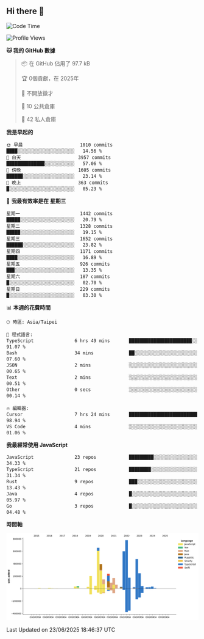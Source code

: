 ## Hi there 👋

<!--START_SECTION:waka-->
![Code Time](http://img.shields.io/badge/Code%20Time-352%20hrs%2014%20mins-blue)

![Profile Views](http://img.shields.io/badge/%E5%80%8B%E4%BA%BA%E9%A0%81%E9%9D%A2%E7%80%8F%E8%A6%BD%E6%AC%A1%E6%95%B8-0-blue)

**🐱 我的 GitHub 數據** 

> 📦 在 GitHub 佔用了 97.7 kB 
 > 
> 🏆  0個貢獻，在 2025年
 > 
> 🚫 不開放徵才
 > 
> 📜 10 公共倉庫 
 > 
> 🔑 42 私人倉庫 
 > 
**我是早起的** 

```text
🌞 早晨                     1010 commits        ████░░░░░░░░░░░░░░░░░░░░░   14.56 % 
🌆 白天                     3957 commits        ██████████████░░░░░░░░░░░   57.06 % 
🌃 傍晚                     1605 commits        ██████░░░░░░░░░░░░░░░░░░░   23.14 % 
🌙 晚上                     363 commits         █░░░░░░░░░░░░░░░░░░░░░░░░   05.23 % 
```
📅 **我最有效率是在 星期三** 

```text
星期一                      1442 commits        █████░░░░░░░░░░░░░░░░░░░░   20.79 % 
星期二                      1328 commits        █████░░░░░░░░░░░░░░░░░░░░   19.15 % 
星期三                      1652 commits        ██████░░░░░░░░░░░░░░░░░░░   23.82 % 
星期四                      1171 commits        ████░░░░░░░░░░░░░░░░░░░░░   16.89 % 
星期五                      926 commits         ███░░░░░░░░░░░░░░░░░░░░░░   13.35 % 
星期六                      187 commits         █░░░░░░░░░░░░░░░░░░░░░░░░   02.70 % 
星期日                      229 commits         █░░░░░░░░░░░░░░░░░░░░░░░░   03.30 % 
```


📊 **本週的花費時間** 

```text
🕑︎ 時區: Asia/Taipei

💬 程式語言: 
TypeScript               6 hrs 49 mins       ███████████████████████░░   91.07 % 
Bash                     34 mins             ██░░░░░░░░░░░░░░░░░░░░░░░   07.60 % 
JSON                     2 mins              ░░░░░░░░░░░░░░░░░░░░░░░░░   00.65 % 
Text                     2 mins              ░░░░░░░░░░░░░░░░░░░░░░░░░   00.51 % 
Other                    0 secs              ░░░░░░░░░░░░░░░░░░░░░░░░░   00.14 % 

🔥 編輯器: 
Cursor                   7 hrs 24 mins       █████████████████████████   98.94 % 
VS Code                  4 mins              ░░░░░░░░░░░░░░░░░░░░░░░░░   01.06 % 
```

**我最經常使用 JavaScript** 

```text
JavaScript               23 repos            █████████░░░░░░░░░░░░░░░░   34.33 % 
TypeScript               21 repos            ████████░░░░░░░░░░░░░░░░░   31.34 % 
Rust                     9 repos             ███░░░░░░░░░░░░░░░░░░░░░░   13.43 % 
Java                     4 repos             █░░░░░░░░░░░░░░░░░░░░░░░░   05.97 % 
Go                       3 repos             █░░░░░░░░░░░░░░░░░░░░░░░░   04.48 % 
```



**時間軸**

![Lines of Code chart](https://raw.githubusercontent.com/jos61404/jos61404/main/assets/bar_graph.png)


 Last Updated on 23/06/2025 18:46:37 UTC
<!--END_SECTION:waka-->



<!--
**jos61404/jos61404** is a ✨ _special_ ✨ repository because its `README.md` (this file) appears on your GitHub profile.

Here are some ideas to get you started:

- 🔭 I’m currently working on ...
- 🌱 I’m currently learning ...
- 👯 I’m looking to collaborate on ...
- 🤔 I’m looking for help with ...
- 💬 Ask me about ...
- 📫 How to reach me: ...
- 😄 Pronouns: ...
- ⚡ Fun fact: ...
-->
